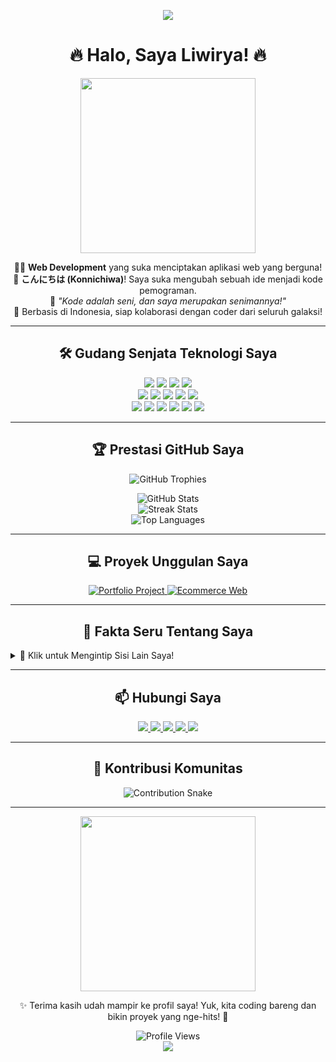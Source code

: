 <!-- Header dengan animasi teks yang super keren -->
<p align="center">
  <img src="https://readme-typing-svg.demolab.com?font=JetBrains+Mono&size=38&duration=3000&pause=600&color=FF2D55¢er=true&vCenter=true&width=700&lines=Hai+Semua!+Saya+@Liwirya!;Selamat+Datang+di+Dunia+Kode+Saya!;Mari+Ciptakan+Sesuatu+yang+Epik!">
</p>

<!-- Intro singkat yang penuh energi -->
<h1 align="center">🔥 Halo, Saya Liwirya! 🔥</h1>
<p align="center">
  <img src="https://media.giphy.com/media/26gsjczbKZXrESr7W/giphy.gif" width="280" />
</p>
<p align="center">
  👨‍💻 <b>Web Development</b> yang suka menciptakan aplikasi web yang berguna! <br>
  🌟 <b>こんにちは (Konnichiwa)</b>! Saya suka mengubah sebuah ide menjadi kode pemograman. <br>
  🚀 <i>"Kode adalah seni, dan saya merupakan senimannya!"</i> <br>
  📍 Berbasis di Indonesia, siap kolaborasi dengan coder dari seluruh galaksi!
</p>

---

<h2 align="center">🛠️ Gudang Senjata Teknologi Saya</h2>
<p align="center">
  <!-- Bahasa Pemrograman -->
  <img src="https://img.shields.io/badge/JavaScript-F7DF1E?style=flat-square&logo=javascript&logoColor=black" />
  <img src="https://img.shields.io/badge/TypeScript-007ACC?style=flat-square&logo=typescript&logoColor=white" />
  <img src="https://img.shields.io/badge/HTML5-E34F26?style=flat-square&logo=html5&logoColor=white" />
  <img src="https://img.shields.io/badge/CSS3-1572B6?style=flat-square&logo=css3&logoColor=white" />
  <br />
  <!-- Framework & Library -->
  <img src="https://img.shields.io/badge/React-61DAFB?style=flat-square&logo=react&logoColor=black" />
  <img src="https://img.shields.io/badge/Next.js-000000?style=flat-square&logo=next.js&logoColor=white" />
  <img src="https://img.shields.io/badge/Tailwind_CSS-38B2AC?style=flat-square&logo=tailwind-css&logoColor=white" />
  <img src="https://img.shields.io/badge/Node.js-339933?style=flat-square&logo=node.js&logoColor=white" />
  <img src="https://img.shields.io/badge/Express.js-000000?style=flat-square&logo=express&logoColor=white" />
  <br />
  <!-- Database & Tools -->
  <img src="https://img.shields.io/badge/MongoDB-47A248?style=flat-square&logo=mongodb&logoColor=white" />
  <img src="https://img.shields.io/badge/Prisma-2D3748?style=flat-square&logo=prisma&logoColor=white" />
  <img src="https://img.shields.io/badge/Git-F05032?style=flat-square&logo=git&logoColor=white" />
  <img src="https://img.shields.io/badge/GitHub-181717?style=flat-square&logo=github&logoColor=white" />
  <img src="https://img.shields.io/badge/VS_Code-007ACC?style=flat-square&logo=visual-studio-code&logoColor=white" />
  <img src="https://img.shields.io/badge/Figma-F24E1E?style=flat-square&logo=figma&logoColor=white" />
</p>

---

<h2 align="center">🏆 Prestasi GitHub Saya</h2>
<p align="center">
  <img src="https://github-profile-trophy.vercel.app/?username=Liwirya&theme=onedark&no-frame=true&margin-w=15&margin-h=15" alt="GitHub Trophies" />
</p>
<p align="center">
  <img src="https://github-profile-trophy.vercel.app/?username=wiraliwirya&show_icons=true&theme=onedark&hide=stars,issues&count_private=true&hide_border=true" alt="GitHub Stats" />
  <br/>
  <img src="https://github-readme-streak-stats.herokuapp.com?user=wiraliwirya&theme=javascript-dark&locale=id&date_format=j%20M%5B%20Y%5D" alt="Streak Stats" />
  <br/>
  <img src="https://github-readme-stats.vercel.app/api/top-langs/?username=wiraliwirya&layout=compact&theme=onedark&hide_border=true" alt="Top Languages" />
</p>

---

<h2 align="center">💻 Proyek Unggulan Saya</h2>
<p align="center">
  <a href="https://github.com/Liwirya/project-portfolio">
    <img src="https://github-readme-stats.vercel.app/api/pin/?username=Liwirya&repo=project-portfolio&theme=onedark&hide_border=true" alt="Portfolio Project" />
  </a>
  <a href="https://github.com/Liwirya/ecommerce-web">
    <img src="https://github-readme-stats.vercel.app/api/pin/?username=Liwirya&repo=ecommerce-web&theme=onedark&hide_border=true" alt="Ecommerce Web" />
  </a>
</p>

---

<h2 align="center">🎈 Fakta Seru Tentang Saya</h2>
<details>
  <summary>🤩 Klik untuk Mengintip Sisi Lain Saya!</summary>
  <ul>
    <li>🍕 <b>Pecinta Pizza</b>: Pizza adalah bahan bakar saya saat coding maraton!</li>
    <li>🐞 <b>Pemburu Bug</b>: Pernah menghabiskan 2 jam gara-gara titik koma yang bandel!</li>
    <li>🚴‍♂️ <b>Petualang Bersepeda</b>: Bersepeda adalah caraku refresh otak dari kode.</li>
    <li>🎮 <b>Retro Gamer</b>: Suka main game 8-bit untuk nostalgia di sela-sela coding.</li>
    <li>☕ <b>Kopi Addict</b>: Tanpa kopi, kodeku mungkin cuma setengah hidup!</li>
  </ul>
</details>

---

<h2 align="center">📫 Hubungi Saya</h2>
<p align="center">
  <a href="mailto:wiraliwirya@gmail.com">
    <img src="https://img.shields.io/badge/Email-D14836?style=flat-square&logo=gmail&logoColor=white" />
  </a>
  <a href="https://linkedin.com/in/liwirya">
    <img src="https://img.shields.io/badge/LinkedIn-0077B5?style=flat-square&logo=linkedin&logoColor=white" />
  </a>
  <a href="https://x.com/Liwirya">
    <img src="https://img.shields.io/badge/X-1DA1F2?style=flat-square&logo=x&logoColor=white" />
  </a>
  <a href="https://portfolio.liwirya.dev">
    <img src="https://img.shields.io/badge/Portfolio-FF2D55?style=flat-square&logo=web&logoColor=white" />
  </a>
  <a href="https://instagram.com/liwirya">
    <img src="https://img.shields.io/badge/Instagram-E4405F?style=flat-square&logo=instagram&logoColor=white" />
  </a>
</p>

---

<h2 align="center">🌟 Kontribusi Komunitas</h2>
<p align="center">
  <img src="https://github-contribution-snake.vercel.app/output?github_user_name=Liwirya&color_snake=FF2D55&color_dots=#1a1a1a,#FF2D55,#2D3748,#61DAFB,#47A248" alt="Contribution Snake" />
</p>

---

<p align="center">
  <img src="https://media.giphy.com/media/LmNwrBhejkK9EFP504/giphy.gif" width="280" />
</p>

<p align="center">
  ✨ Terima kasih udah mampir ke profil saya! Yuk, kita coding bareng dan bikin proyek yang nge-hits! 🚀
</p>

<!-- Footer dengan visitor counter dan badge -->
<p align="center">
  <img src="https://komarev.com/ghpvc/?username=Liwirya&style=flat-square&color=FF2D55" alt="Profile Views" />
  <br />
  <img src="https://img.shields.io/badge/Made_with_❤️_in_Indonesia-FF2D55?style=flat-square" />
</p>
